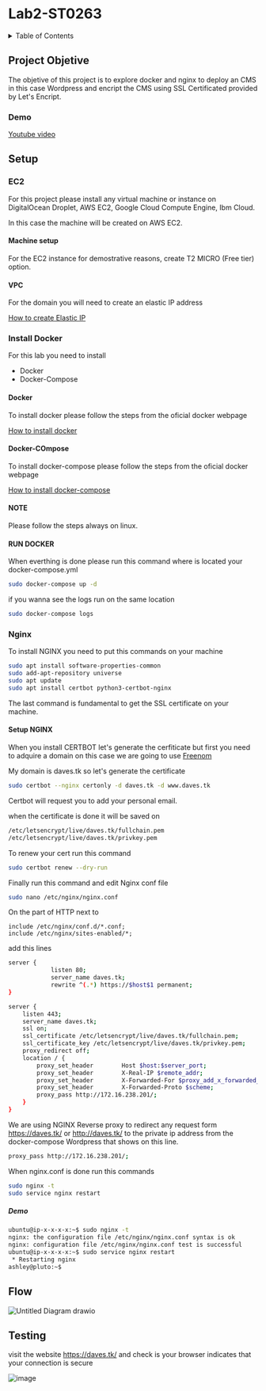# Lab2-ST0263

<details>
  <summary>Table of Contents</summary>
  <ol>
    <li><a href="#setup">Setup</a></li>
        <ol>
            <li><a href="#ec2">EC2</a></li>
            <li><a href="#install-docker">Install Docker</a></li>
            <li><a href="#nginx">Nginx</a></li>
        </ol>
    <li><a href="#flow">Flow</a></li>
    <li><a href="#testing">Testing</a></li>
  </ol>
</details>

## Project Objetive

The objetive of this project is to explore docker and nginx to deploy an CMS in this case Wordpress and encript the CMS using SSL Certificated provided by Let's Encript. 

### Demo

[Youtube video](https://youtu.be/yLmZcBz6DvM)

## Setup

### EC2

For this project please install any virtual machine or instance on DigitalOcean Droplet, AWS EC2, Google Cloud Compute Engine, Ibm Cloud.

In this case the machine will be created on AWS EC2.

#### Machine setup

For the EC2 instance for demostrative reasons, create T2 MICRO (Free tier) option.

#### VPC

For the domain you will need to create an elastic IP address 

[How to create Elastic IP](https://docs.aws.amazon.com/AWSEC2/latest/UserGuide/elastic-ip-addresses-eip.html)

### Install Docker

For this lab you need to install 
* Docker 
* Docker-Compose

#### Docker

To install docker please follow the steps from the oficial docker webpage

[How to install docker](https://docs.docker.com/engine/install/ubuntu/)

#### Docker-COmpose

To install docker-compose please follow the steps from the oficial docker webpage

[How to install docker-compose](https://docs.docker.com/compose/install/)

#### NOTE

Please follow the steps always on linux.

#### RUN DOCKER

When everthing is done please run this command where is located your docker-compose.yml 

```bash
sudo docker-compose up -d
```
if you wanna see the logs run on the same location

```bash
sudo docker-compose logs
```

### Nginx

To install NGINX you need to put this commands on your machine

```bash
sudo apt install software-properties-common
sudo add-apt-repository universe
sudo apt update
sudo apt install certbot python3-certbot-nginx
```

The last command is fundamental to get the SSL certificate on your machine.

#### Setup NGINX

When you install CERTBOT let's generate the cerfiticate but first you need to adquire a domain on this case we are going to use [Freenom](https://www.freenom.com/) 

My domain is daves.tk so let's generate the certificate

```bash
sudo certbot --nginx certonly -d daves.tk -d www.daves.tk
```
Certbot will request you to add your personal email.

when the certificate is done it will be saved on 

```bash
/etc/letsencrypt/live/daves.tk/fullchain.pem
/etc/letsencrypt/live/daves.tk/privkey.pem
```

To renew your cert run this command

```bash
sudo certbot renew --dry-run
```

Finally run this command and edit Nginx conf file

```bash
sudo nano /etc/nginx/nginx.conf
```

On the part of HTTP next to 

```basb
include /etc/nginx/conf.d/*.conf;
include /etc/nginx/sites-enabled/*;
```
add this lines

```bash
server {
            listen 80;
            server_name daves.tk;
            rewrite ^(.*) https://$host$1 permanent;
}

server {
    listen 443;
    server_name daves.tk;
    ssl on;
    ssl_certificate /etc/letsencrypt/live/daves.tk/fullchain.pem;
    ssl_certificate_key /etc/letsencrypt/live/daves.tk/privkey.pem;
    proxy_redirect off;
    location / {
        proxy_set_header        Host $host:$server_port;
        proxy_set_header        X-Real-IP $remote_addr;
        proxy_set_header        X-Forwarded-For $proxy_add_x_forwarded_for;
        proxy_set_header        X-Forwarded-Proto $scheme;
        proxy_pass http://172.16.238.201/;
    }
}
```

We are using NGINX Reverse proxy to redirect any request form https://daves.tk/ or http://daves.tk/ to the private ip address from the docker-compose Wordpress that shows on this line.
```bash
proxy_pass http://172.16.238.201/;
```

When nginx.conf is done run this commands

```bash
sudo nginx -t
sudo service nginx restart
```

##### Demo
```bash
ubuntu@ip-x-x-x-x:~$ sudo nginx -t
nginx: the configuration file /etc/nginx/nginx.conf syntax is ok
nginx: configuration file /etc/nginx/nginx.conf test is successful
ubuntu@ip-x-x-x-x:~$ sudo service nginx restart
 * Restarting nginx                                                           [ OK ]
ashley@pluto:~$
```

## Flow

![Untitled Diagram drawio](https://user-images.githubusercontent.com/53051438/163523068-5f1e418d-22fb-4065-9a99-81a5b1207e8c.png)

## Testing

visit the website https://daves.tk/ and check is your browser indicates that your connection is secure

![image](https://user-images.githubusercontent.com/53051438/163518590-0f270ac5-0998-4e0c-80af-6332b8fd5f90.png)
